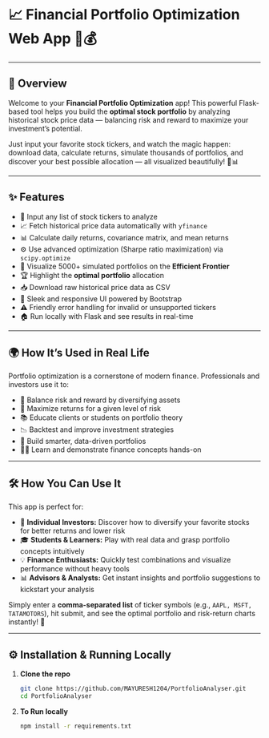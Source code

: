 # 📈 Financial Portfolio Optimization Web App 💼💰

---

## 🚀 Overview

Welcome to your **Financial Portfolio Optimization** app! This powerful Flask-based tool helps you build the **optimal stock portfolio** by analyzing historical stock price data — balancing risk and reward to maximize your investment’s potential.  

Just input your favorite stock tickers, and watch the magic happen: download data, calculate returns, simulate thousands of portfolios, and discover your best possible allocation — all visualized beautifully! 🎨📊

---

## ✨ Features

- 🔢 Input any list of stock tickers to analyze  
- 📈 Fetch historical price data automatically with `yfinance`  
- 📊 Calculate daily returns, covariance matrix, and mean returns  
- ⚙️ Use advanced optimization (Sharpe ratio maximization) via `scipy.optimize`  
- 🎯 Visualize 5000+ simulated portfolios on the **Efficient Frontier**  
- 🏆 Highlight the **optimal portfolio** allocation  
- 📥 Download raw historical price data as CSV  
- 🎨 Sleek and responsive UI powered by Bootstrap  
- ⚠️ Friendly error handling for invalid or unsupported tickers  
- 🏠 Run locally with Flask and see results in real-time

---

## 🌍 How It’s Used in Real Life

Portfolio optimization is a cornerstone of modern finance. Professionals and investors use it to:  

- 🔄 Balance risk and reward by diversifying assets  
- 🎯 Maximize returns for a given level of risk  
- 📚 Educate clients or students on portfolio theory  
- 📉 Backtest and improve investment strategies  
- 💼 Build smarter, data-driven portfolios  
- 👩‍🏫 Learn and demonstrate finance concepts hands-on

---

## 🛠 How You Can Use It

This app is perfect for:

- 👤 **Individual Investors:** Discover how to diversify your favorite stocks for better returns and lower risk  
- 🎓 **Students & Learners:** Play with real data and grasp portfolio concepts intuitively  
- 💡 **Finance Enthusiasts:** Quickly test combinations and visualize performance without heavy tools  
- 📊 **Advisors & Analysts:** Get instant insights and portfolio suggestions to kickstart your analysis  

Simply enter a **comma-separated list** of ticker symbols (e.g., `AAPL, MSFT, TATAMOTORS`), hit submit, and see the optimal portfolio and risk-return charts instantly! 🌟

---

## ⚙️ Installation & Running Locally

1. **Clone the repo**  
   ```bash
   git clone https://github.com/MAYURESH1204/PortfolioAnalyser.git
   cd PortfolioAnalyser
2. **To Run locally**
   ```bash
   npm install -r requirements.txt
